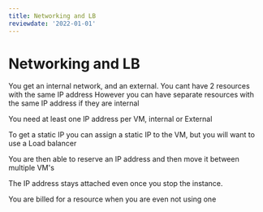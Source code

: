 ```yaml
---
title: Networking and LB
reviewdate: '2022-01-01'
---
```


# Networking and LB

You get an internal network, and an external. You cant have 2 resources with the same IP address
However you can have separate resources with the same IP address if they are internal

You need at least one IP address per VM, internal or External

To get a static IP you can assign a static IP to the VM, but you will want to use a Load balancer

You are then able to reserve an IP address and then move it between multiple VM's

The IP address stays attached even once you stop the instance.

You are billed for a resource when you are even not using one